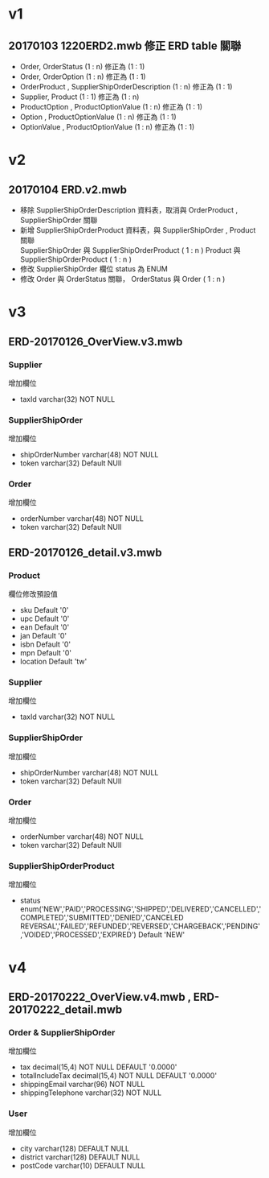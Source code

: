 # v1
## 20170103 1220ERD2.mwb 修正 ERD table 關聯
- Order, OrderStatus (1 : n) 修正為 (1 : 1)
- Order, OrderOption (1 : n) 修正為 (1 : 1)
- OrderProduct , SupplierShipOrderDescription (1 : n) 修正為 (1 : 1)
- Supplier, Product (1 : 1) 修正為 (1 : n)
- ProductOption , ProductOptionValue (1 : n) 修正為 (1 : 1)
- Option , ProductOptionValue (1 : n) 修正為 (1 : 1)
- OptionValue , ProductOptionValue (1 : n) 修正為 (1 : 1)

# v2
## 20170104 ERD.v2.mwb
- 移除 SupplierShipOrderDescription 資料表，取消與 OrderProduct , SupplierShipOrder 關聯
- 新增 SupplierShipOrderProduct 資料表，與 SupplierShipOrder , Product 關聯  
  SupplierShipOrder 與 SupplierShipOrderProduct ( 1 : n )
  Product 與 SupplierShipOrderProduct ( 1 : n )
- 修改 SupplierShipOrder 欄位 status 為 ENUM
- 修改 Order 與 OrderStatus 關聯， OrderStatus 與 Order ( 1 : n )

# v3
## ERD-20170126_OverView.v3.mwb
### Supplier
增加欄位
- taxId varchar(32) NOT NULL
### SupplierShipOrder
增加欄位
- shipOrderNumber varchar(48) NOT NULL
- token varchar(32) Default NUll

### Order
增加欄位
- orderNumber varchar(48) NOT NULL
- token varchar(32) Default NUll

## ERD-20170126_detail.v3.mwb
### Product
欄位修改預設值
- sku Default '0'
- upc Default '0'
- ean Default '0'
- jan Default '0'
- isbn Default '0'
- mpn Default '0'
- location Default 'tw'

### Supplier
增加欄位
- taxId varchar(32) NOT NULL

### SupplierShipOrder
增加欄位
- shipOrderNumber varchar(48) NOT NULL
- token varchar(32) Default NUll

### Order
增加欄位
- orderNumber varchar(48) NOT NULL
- token varchar(32) Default NUll

### SupplierShipOrderProduct
增加欄位
- status enum('NEW','PAID','PROCESSING','SHIPPED','DELIVERED','CANCELLED','COMPLETED','SUBMITTED','DENIED','CANCELED REVERSAL','FAILED','REFUNDED','REVERSED','CHARGEBACK','PENDING','VOIDED','PROCESSED','EXPIRED')
  Default 'NEW'

# v4
## ERD-20170222_OverView.v4.mwb , ERD-20170222_detail.mwb
### Order & SupplierShipOrder
增加欄位
- tax decimal(15,4) NOT NULL DEFAULT '0.0000'
- totalIncludeTax decimal(15,4) NOT NULL DEFAULT '0.0000'
- shippingEmail varchar(96) NOT NULL
- shippingTelephone varchar(32) NOT NULL

### User
增加欄位
- city varchar(128) DEFAULT NULL
- district varchar(128) DEFAULT NULL
- postCode varchar(10) DEFAULT NULL
